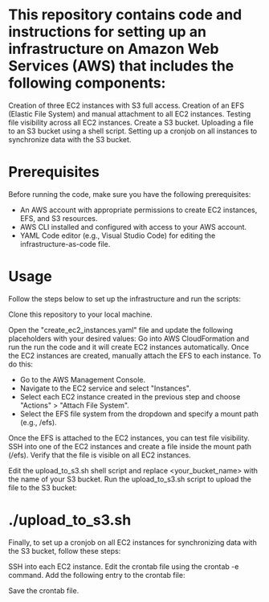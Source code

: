 # This repository contains code and instructions for setting up an infrastructure on Amazon Web Services (AWS) that includes the following components:
Creation of three EC2 instances with S3 full access.
Creation of an EFS (Elastic File System) and manual attachment to all EC2 instances.
Testing file visibility across all EC2 instances.
Create a S3 bucket.
Uploading a file to an S3 bucket using a shell script.
Setting up a cronjob on all instances to synchronize data with the S3 bucket.

# Prerequisites
Before running the code, make sure you have the following prerequisites:

* An AWS account with appropriate permissions to create EC2 instances, EFS, and S3 resources.
* AWS CLI installed and configured with access to your AWS account.
* YAML Code editor (e.g., Visual Studio Code) for editing the infrastructure-as-code file.

# Usage

Follow the steps below to set up the infrastructure and run the scripts:

Clone this repository to your local machine.

Open the "create_ec2_instances.yaml" file and update the following placeholders with your desired values:
Go into AWS CloudFormation and run the run the code and it will create EC2 instances automatically.
Once the EC2 instances are created, manually attach the EFS to each instance. To do this:

* Go to the AWS Management Console.
* Navigate to the EC2 service and select "Instances".
* Select each EC2 instance created in the previous step and choose "Actions" > "Attach File System".
* Select the EFS file system from the dropdown and specify a mount path (e.g., /efs).

Once the EFS is attached to the EC2 instances, you can test file visibility. SSH into one of the EC2 instances and create a file inside the mount path (/efs). Verify that the file is visible on all EC2 instances.

Edit the upload_to_s3.sh shell script and replace <your_bucket_name> with the name of your S3 bucket.
Run the upload_to_s3.sh script to upload the file to the S3 bucket:
# ./upload_to_s3.sh
Finally, to set up a cronjob on all EC2 instances for synchronizing data with the S3 bucket, follow these steps:

SSH into each EC2 instance.
Edit the crontab file using the crontab -e command.
Add the following entry to the crontab file:

Save the crontab file.
